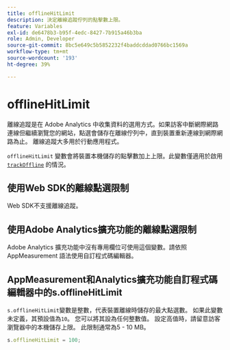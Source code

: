 ```yaml
---
title: offlineHitLimit
description: 決定離線追蹤佇列的點擊數上限。
feature: Variables
exl-id: de6478b3-b95f-4edc-8427-7b915a46b3ba
role: Admin, Developer
source-git-commit: 8bc5e649c5b5852232f4baddcddad0766bc1569a
workflow-type: tm+mt
source-wordcount: '193'
ht-degree: 39%

---
```


# offlineHitLimit

離線追蹤是在 Adobe Analytics 中收集資料的選用方式。如果訪客中斷網際網路連線但繼續瀏覽您的網站，點選會儲存在離線佇列中，直到裝置重新連線到網際網路為止。 離線追蹤大多用於行動應用程式。

`offlineHitLimit` 變數會將裝置本機儲存的點擊數加上上限。此變數僅適用於啟用 [`trackOffline`](trackoffline.md) 的情況。

## 使用Web SDK的離線點選限制

Web SDK不支援離線追蹤。

## 使用Adobe Analytics擴充功能的離線點選限制

Adobe Analytics 擴充功能中沒有專用欄位可使用這個變數。請依照 AppMeasurement 語法使用自訂程式碼編輯器。

## AppMeasurement和Analytics擴充功能自訂程式碼編輯器中的s.offlineHitLimit

`s.offlineHitLimit`變數是整數，代表裝置離線時儲存的最大點選數。 如果此變數未定義，其預設值為`10`。 您可以將其設為任何整數值。 設定高值時，請留意訪客瀏覽器中的本機儲存上限。 此限制通常為5 - 10 MB。

```js
s.offlineHitLimit = 100;
```
